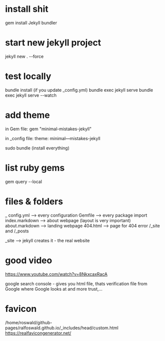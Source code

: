 # install shit
gem install Jekyll bundler

# start new jekyll project
jekyll new . --force

# test locally
bundle install (if you update _config.yml)
bundle exec jekyll serve
bundle exec jekyll serve --watch <!-- see changes instantly -->

# add theme

in Gem file: 
gem "minimal-mistakes-jekyll"

in _config file:
theme: minimal—mistakes-jekyll

sudo bundle (install everything)

# list ruby gems
gem query --local

# files & folders
_ config.yml --> every configuration
Gemfile --> every package import
index.markdown --> about webpage (layout is very important)
about.markdown --> landing webpage
404.html --> page for 404 error
/_site and /_posts

_site --> jekyll creates it - the real website

# good video
https://www.youtube.com/watch?v=8NkxcaxRacA

google search console - gives you html file, thats verification file from Google where Google looks at and more trust,...

# favicon
/home/roswald/github-pages/ralfoswald.github.io/_includes/head/custom.html
https://realfavicongenerator.net/ 